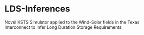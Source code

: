 # LDS-Inferences
Novel KSTS Simulator applied to the Wind-Solar fields in the Texas Interconnect to infer Long Duration Storage Requirements
